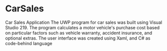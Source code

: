 # CarSales
Car Sales Application
The UWP program for car sales was built using Visual Studio 219. The program calculates a motor vehicle's purchase cost based on particular factors such as vehicle warranty, accident insurance, and optional extras. The user interface was created using Xaml, and C# as code-behind language
